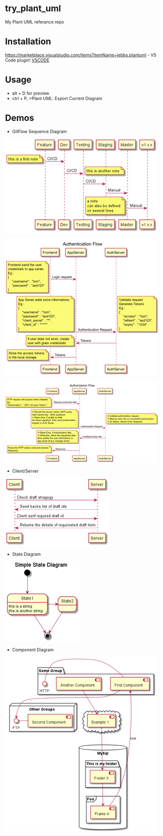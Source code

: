 # try_plant_uml
 My Plant UML referance repo

# Installation

https://marketplace.visualstudio.com/items?itemName=jebbs.plantuml - VS Code plugin!
[VSCODE](https://marketplace.visualstudio.com/items?itemName=jebbs.plantuml)

# Usage

* alt + D for preview
* ctrl + P, >Plant UML: Export Current Diagram

# Demos

* GitFlow Sequence Diagram

![GitFlow Sequence Diagram](https://raw.githubusercontent.com/Tomvictor/try_plant_uml/d68438bdb94aaa2aec0fb1d8c75239e28439c894/out/src/sequence_diagram_git_flow/sequence_diagram_git_flow.png)




![GitFlow Sequence Diagram](https://raw.githubusercontent.com/Tomvictor/try_plant_uml/main/out/src/authentication/Authentication%20Flow.png)



![GitFlow Sequence Diagram](https://raw.githubusercontent.com/Tomvictor/try_plant_uml/main/out/src/authorization/Authorizarion%20Flow.png)



* Client/Server

![Client/Server](https://raw.githubusercontent.com/Tomvictor/try_plant_uml/main/out/src/draft_check_strategy/draft_check_strategy.png)


* State Diagram

![State Diagram](https://raw.githubusercontent.com/Tomvictor/try_plant_uml/main/out/src/state_simple/Simple%20State%20Diagram.png)


* Component Diagram

![Component Diagram](https://raw.githubusercontent.com/Tomvictor/try_plant_uml/main/out/src/component1/component1.png)